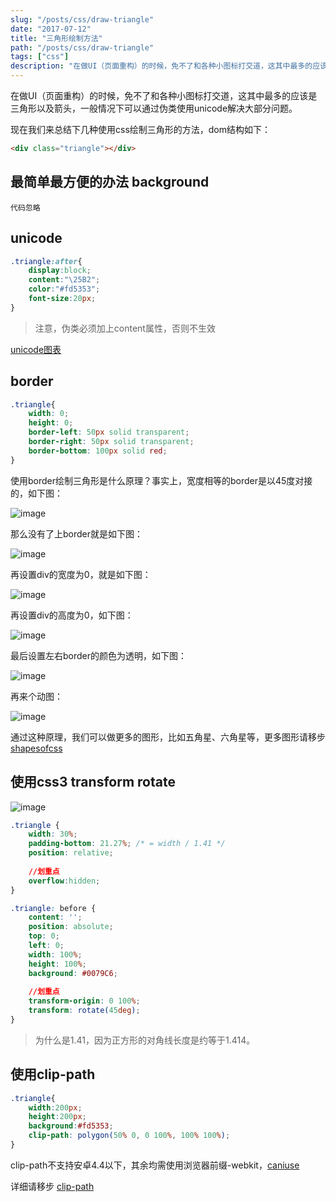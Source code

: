 ```yaml
---
slug: "/posts/css/draw-triangle"
date: "2017-07-12"
title: "三角形绘制方法"
path: "/posts/css/draw-triangle"
tags: ["css"]
description: "在做UI（页面重构）的时候，免不了和各种小图标打交道，这其中最多的应该是三角形以及箭头"
---
```


在做UI（页面重构）的时候，免不了和各种小图标打交道，这其中最多的应该是三角形以及箭头，一般情况下可以通过伪类使用unicode解决大部分问题。

现在我们来总结下几种使用css绘制三角形的方法，dom结构如下：

``` html
<div class="triangle"></div>
```
## 最简单最方便的办法 background
```
代码忽略
```

## unicode
``` css
.triangle:after{
    display:block;
    content:"\25B2";
    color:"#fd5353";
    font-size:20px;
}
```
> 注意，伪类必须加上content属性，否则不生效

[unicode图表](http://www.w3cplus.com/solution/css3content/images/html.png)


## border

``` css
.triangle{
    width: 0;
    height: 0;
    border-left: 50px solid transparent;
    border-right: 50px solid transparent;
    border-bottom: 100px solid red;
}
```

使用border绘制三角形是什么原理？事实上，宽度相等的border是以45度对接的，如下图：

![image](https://i.stack.imgur.com/hZefy.png)

那么没有了上border就是如下图：

![image](https://i.stack.imgur.com/uV9Q5.png)

再设置div的宽度为0，就是如下图：

![image](https://i.stack.imgur.com/K1A7G.png)

再设置div的高度为0，如下图：

![image](https://i.stack.imgur.com/NsmsW.png)

最后设置左右border的颜色为透明，如下图：

![image](https://i.stack.imgur.com/B42zY.png)

再来个动图：

![image](https://i.stack.imgur.com/vYvqa.gif)

通过这种原理，我们可以做更多的图形，比如五角星、六角星等，更多图形请移步[shapesofcss](https://css-tricks.com/examples/ShapesOfCSS/)

## 使用css3 transform rotate

![image](https://i.stack.imgur.com/mEaS1.jpg)

``` css
.triangle {
    width: 30%;
    padding-bottom: 21.27%; /* = width / 1.41 */
    position: relative;
    
    //划重点
    overflow:hidden;
}

.triangle: before {
    content: '';
    position: absolute;
    top: 0;
    left: 0;
    width: 100%;
    height: 100%;
    background: #0079C6;
    
    //划重点
    transform-origin: 0 100%;        
    transform: rotate(45deg);
}
```
> 为什么是1.41，因为正方形的对角线长度是约等于1.414。

## 使用clip-path

``` css
.triangle{
    width:200px;
    height:200px;
    background:#fd5353;
    clip-path: polygon(50% 0, 0 100%, 100% 100%);
}
```

clip-path不支持安卓4.4以下，其余均需使用浏览器前缀-webkit，[caniuse](http://caniuse.com/#feat=css-clip-path)

详细请移步 [clip-path](https://developer.mozilla.org/zh-CN/docs/Web/CSS/clip-path)

